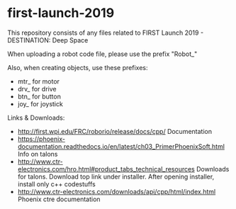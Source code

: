 # first-launch-2019
This repository consists of any files related to FIRST Launch 2019 - DESTINATION: Deep Space

When uploading a robot code file, please use the prefix "Robot_"

Also, when creating objects, use these prefixes:

- mtr_  for motor
- drv_ for drive
- btn_ for  button
- joy_ for joystick

Links & Downloads:

- http://first.wpi.edu/FRC/roborio/release/docs/cpp/ Documentation
- https://phoenix-documentation.readthedocs.io/en/latest/ch03_PrimerPhoenixSoft.html Info on talons
- http://www.ctr-electronics.com/hro.html#product_tabs_technical_resources Downloads for talons. Download top link under installer. After opening installer, install only c++ codestuffs
- http://www.ctr-electronics.com/downloads/api/cpp/html/index.html Phoenix ctre documentation
